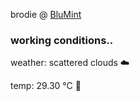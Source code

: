 brodie @ [BluMint](https://www.linkedin.com/company/blumint-io/)

<!--weather_start-->
### working conditions..

weather: scattered clouds ☁️

temp: 29.30 °C 🥶

<!--weather_end-->
